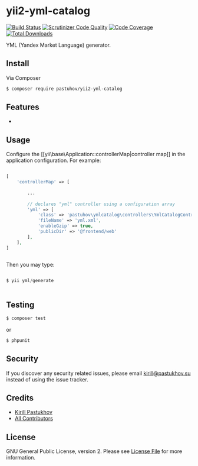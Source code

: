 # yii2-yml-catalog

[![Build Status](https://travis-ci.org/pastuhov/yii2-yml-catalog.svg)](https://travis-ci.org/pastuhov/yii2-yml-catalog)
[![Scrutinizer Code Quality](https://scrutinizer-ci.com/g/pastuhov/yii2-yml-catalog/badges/quality-score.png?b=master)](https://scrutinizer-ci.com/g/pastuhov/yii2-yml-catalog/?branch=master)
[![Code Coverage](https://scrutinizer-ci.com/g/pastuhov/yii2-yml-catalog/badges/coverage.png?b=master)](https://scrutinizer-ci.com/g/pastuhov/yii2-yml-catalog/?branch=master)
[![Total Downloads](https://poser.pugx.org/pastuhov/yii2-yml-catalog/downloads)](https://packagist.org/packages/pastuhov/yii2-yml-catalog)

YML (Yandex Market Language) generator.

## Install

Via Composer

``` bash
$ composer require pastuhov/yii2-yml-catalog
```

## Features

* 

## Usage

Configure the [[yii\base\Application::controllerMap|controller map]] in the application configuration. For example:
```php

[
    'controllerMap' => [
    
        ...
        
        // declares "yml" controller using a configuration array
        'yml' => [
            'class' => 'pastuhov\ymlcatalog\controllers\YmlCatalogController',
            'fileName' => 'yml.xml',
            'enableGzip' => true,
            'publicDir' => '@frontend/web'
        ],
    ],
]
    
```
Then you may type:
```php

$ yii yml/generate
    
```

## Testing

``` bash
$ composer test
```
or
```bash
$ phpunit
```

## Security

If you discover any security related issues, please email kirill@pastukhov.su instead of using the issue tracker.

## Credits

- [Kirill Pastukhov](https://github.com/pastuhov)
- [All Contributors](../../contributors)

## License

GNU General Public License, version 2. Please see [License File](LICENSE) for more information.
